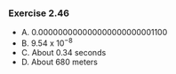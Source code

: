 ### Exercise 2.46
- A. 0.000000000000000000000001100
- B. 9.54 x $10^{-8}$
- C. About 0.34 seconds
- D. About 680 meters
